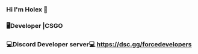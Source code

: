 ### Hi I'm Holex 👋
### 🖥Developer |CSGO

### 💻Discord Developer server💻 https://dsc.gg/forcedevelopers
